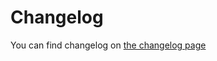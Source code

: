 # Changelog

You can find changelog on
[the changelog page](https://waha.devlike.pro/docs/help/changelog/)
